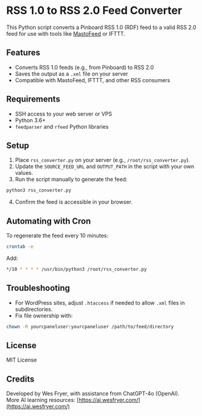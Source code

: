 # RSS 1.0 to RSS 2.0 Feed Converter

This Python script converts a Pinboard RSS 1.0 (RDF) feed to a valid RSS 2.0 feed for use with tools like [MastoFeed](https://mastofeed.org/) or IFTTT.

## Features

- Converts RSS 1.0 feeds (e.g., from Pinboard) to RSS 2.0
- Saves the output as a `.xml` file on your server
- Compatible with MastoFeed, IFTTT, and other RSS consumers

## Requirements

- SSH access to your web server or VPS
- Python 3.6+
- `feedparser` and `rfeed` Python libraries

## Setup

1. Place `rss_converter.py` on your server (e.g., `/root/rss_converter.py`).
2. Update the `SOURCE_FEED_URL` and `OUTPUT_PATH` in the script with your own values.
3. Run the script manually to generate the feed:

```bash
python3 rss_converter.py
```

4. Confirm the feed is accessible in your browser.

## Automating with Cron

To regenerate the feed every 10 minutes:

```bash
crontab -e
```

Add:

```bash
*/10 * * * * /usr/bin/python3 /root/rss_converter.py
```

## Troubleshooting

- For WordPress sites, adjust `.htaccess` if needed to allow `.xml` files in subdirectories.
- Fix file ownership with:

```bash
chown -R yourcpaneluser:yourcpaneluser /path/to/feed/directory
```

## License

MIT License

## Credits

Developed by Wes Fryer, with assistance from ChatGPT-4o (OpenAI).  
More AI learning resources: [https://ai.wesfryer.com/](https://ai.wesfryer.com/)
